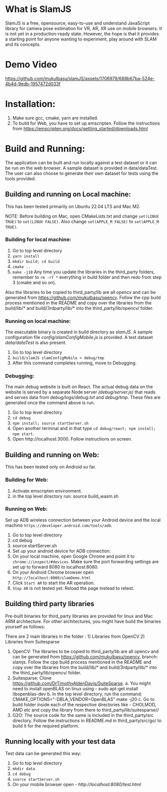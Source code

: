 # What is SlamJS
SlamJS is a free, opensource, easy-to-use and understand JavaScript library for camera pose estimation for VR, AR, XR use on mobile browsers. It is not yet in a production-ready state. However, the hope is that it provides a starting point for anyone wanting to experiment, play around with SLAM and its concepts.

# Demo Video

https://github.com/mukulbasu/slamJS/assets/1706979/688b67ba-524e-4b4d-9edb-1957472d033f


# Installation:
1. Make sure gcc, cmake, yarn are installed.
1. To build for Web, you have to set up emscripten. Follow the instructions from https://emscripten.org/docs/getting_started/downloads.html

# Build and Running:
The application can be built and run locally against a test dataset or it can be run on the web browser. A sample dataset is provided in data/dataTest. The user can also choose to generate their own dataset for tests using the tools provided. 

## Building and running on Local machine:
This has been tested primarily on Ubuntu 22.04 LTS and Mac M2. 

NOTE: Before building on Mac, open CMakeLists.txt and change `set(LINUX TRUE)` to `set(LINUX FALSE)`. Also change `set(APPLE_M FALSE)` to `set(APPLE_M TRUE)`.

### Building for local machine:
1. Go to top level directory
1. `yarn install`
1. `mkdir build; cd build`
1. `cmake ..`
1. `make -j10`
Any time you update the libraries in the third_party folders, remember to `rm -rf *` everything in build folder and then redo from step 3 (cmake and so on).

Also the libraries to be copied to third_party/lib are all opencv and can be generated from https://github.com/mukulbasu/opencv.
Follow the cpp build process mentioned in the README and copy over the libraries from the build/lib/* and build/3rdparty/lib/* into the third_party/lib/opencv/<arch> folder.


### Running on local machine:
The executable binary is created in build directory as *slamJS*. A sample configuration file *config/slamConfigMobile.js* is provided. A test dataset *data/dataTest* is also present.
1. Go to top level directory
1. `build/slamJS slamConfigMobile > debug/tmp`
1. After this command completes running, move to Debugging.

### Debugging:
The main debug website is built on React. The actual debug data on the website is served by a separate Node server *(debug/server.js)* that reads and serves data from *debug/logs/debug.txt* and *debug/tmp*. These files are generated once the command above is run.
1. Go to top level directory
1. `cd debug`
1. `npm install; source startServer.sh`
1. Open another terminal and in that type `cd debug/react; npm install; npm start`.
1. Open http://localhost:3000. Follow instructions on screen.


## Building and running on Web:
This has been tested only on Android so far.

### Building for Web:
1. Activate emscripten environment.
1. in the top level directory run: source build_wasm.sh

### Running on Web:
Set up ADB wireless connection between your Android device and the local machine `https://developer.android.com/tools/adb`. 
1. Go to top level directory
1. cd debug
1. source startServer.sh
1. Set up your android device for ADB connection. 
1. On your local machine, open Google Chrome and point it to `chrome://inspect/#devices`. Make sure the port forwarding settings are set up to forward 8080 to localhost:8080.
1. On your Android Chrome browser open `http://localhost:8080/slamDemo.html`
1. Click `Start AR` to start the AR operation.
1. `Stop AR` is not tested yet. Reload the page instead to retest.

## Building third party libraries
Pre-built binaries for third_party libraries are provided for linux and Mac ARM architecture. For other architectures, you might have build the binaries yourself as follows:

There are 2 main libraries in the folder : 1) Libraries from OpenCV  2) Libraries from Suitesparse

1. OpenCV: The libraries to be copied to third_party/lib are all opencv and can be generated from https://github.com/mukulbasu/opencv, branch: slamjs.
Follow the cpp build process mentioned in the README and copy over the libraries from the build/lib/* and build/3rdparty/lib/* into the third_party/lib/opencv/<arch> folder.
1. Suitesparse: Clone https://github.com/DrTimothyAldenDavis/SuiteSparse. 
    a. You might need to install openBLAS on linux using - sudo apt-get install libopenblas-dev
    b. In the top level directory, run the command: CMAKE_OPTIONS="-DBLA_VENDOR=OpenBLAS" make -j20
    c. Go to build folder inside each of the respective directories like - CHOLMOD, AMD etc and copy the library from there to third_party/lib/suitesparse/<arch>/
1. G2O: The source code for the same is included in the third_party/src directory. Follow the instructions in README.md in third_party/src/go/ to build it for the required platform.

## Running locally with your test data
Test data can be generated this way:

1. Go to top level directory
1. `mkdir data`
1. `cd debug`
1. `source startServer.sh`
1. On your mobile browser open - *http://localhost:8080/test.html*
